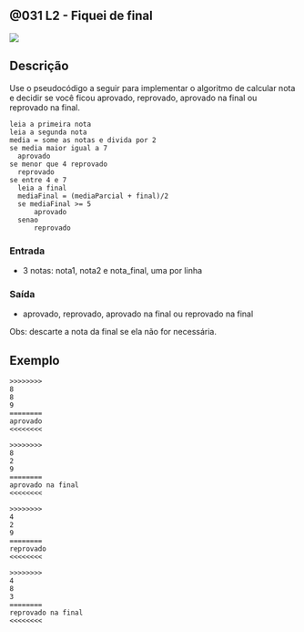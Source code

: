 ## @031 L2 - Fiquei de final

[](https://raw.githubusercontent.com/qxcodefup/arcade/master/base/031/solver.c)
![](https://raw.githubusercontent.com/qxcodefup/arcade/master/base/031/cover.jpg)

## Descrição
Use o pseudocódigo a seguir para implementar o algoritmo de calcular nota e decidir se você ficou aprovado, reprovado, aprovado na final ou reprovado na final.

```
leia a primeira nota
leia a segunda nota
media = some as notas e divida por 2
se media maior igual a 7
  aprovado
se menor que 4 reprovado
  reprovado
se entre 4 e 7
  leia a final
  mediaFinal = (mediaParcial + final)/2
  se mediaFinal >= 5
      aprovado
  senao
      reprovado
```

### Entrada

* 3 notas: nota1, nota2 e nota\_final, uma por linha
 
### Saída
- aprovado, reprovado, aprovado na final ou reprovado na final  

Obs: descarte a nota da final se ela não for necessária.

## Exemplo

```
>>>>>>>>
8
8
9
========
aprovado
<<<<<<<<

>>>>>>>>
8
2
9
========
aprovado na final
<<<<<<<<

>>>>>>>>
4
2
9
========
reprovado
<<<<<<<<

>>>>>>>>
4
8
3
========
reprovado na final
<<<<<<<<
```

